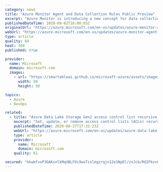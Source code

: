 ```yaml
---
category: news
title: "Azure Monitor Agent and Data Collection Rules Public Preview"
excerpt: "Azure Monitor is introducing a new concept for data collection configuration and a new, unified agent for Azure Monitor in Public Preview."
publishedDateTime: 2020-09-02T16:00:03Z
originalUrl: "https://azure.microsoft.com/en-us/updates/azure-monitor-agent-and-data-collection-rules-public-preview/"
webUrl: "https://azure.microsoft.com/en-us/updates/azure-monitor-agent-and-data-collection-rules-public-preview/"
type: article
quality: 84
heat: 104
published: true

provider:
  name: Microsoft
  domain: microsoft.com
  images:
    - url: "https://smartableai.github.io/microsoft-azure/assets/images/organizations/microsoft.com-50x50.jpg"
      width: 50
      height: 50

topics:
  - Azure
  - DevOps

related:
  - title: "Azure Data Lake Storage Gen2 access control list recursive update in public preview"
    excerpt: "Set, update, or remove access control lists (ACLs) recursively for existing Azure Data Lake Storage Gen2 directories and files."
    publishedDateTime: 2020-08-27T17:32:23Z
    webUrl: "https://azure.microsoft.com/en-us/updates/azure-data-lake-storage-gen2-access-control-list-recursive-update-in-public-preview/"
    type: article
    provider:
      name: Microsoft
      domain: microsoft.com
    quality: 61

secured: "kkwmfxxP3OAKxnlkMqUBLF8i9woTsxlegzrqjn12e1NpDl/zxJcb/RQIPkvvGEAe4COgLxjmetiJP4buFPQ+BTGH93xIhYvNKGTeDDhUgOMtyrta2WSweUR2e3xs5G8EmZt+643woZMJlGk3rufv9XgBF+ZeusiKvSvFgksKTB4ay/oxm6aJmm5onq9z0nQfZH/5JYX9mnZdYxTMlTZD1uNRg3Wpi7uvfsGjLfEK2G97lYy0F4QbcII1WXr9nTBQQEzETulqcKz05VE9mI+zxNGLYtXcchFqpZUD6kmgOjWR3KLeV8MD8+UmMcjl+Y4kKPn6LQ6wjWtT//OguJm//yCETlidhbpHT3uhr3y1gAk=;gCaAANQKMxvEbiSbnM17lg=="
---
```


